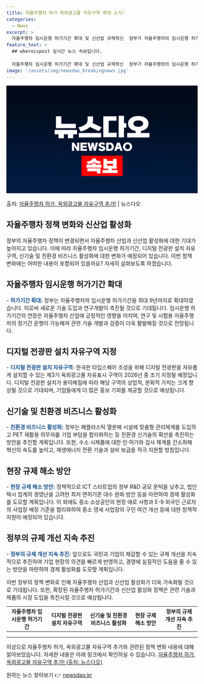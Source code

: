 ```yaml
---
title: 자율주행차 허가 옥외광고물 자유구역 확대 소식!
categories:
  - News
excerpt: >
  자율주행차 임시운행 허가기간 확대 및 신산업 규제혁신  정부가 자율주행차의 임시운행 허가기간을 현재 5년에서…
feature_text: >
  ## whereispost 실시간 뉴스 속보입니다.

  자율주행차 임시운행 허가기간 확대 및 신산업 규제혁신  정부가 자율주행차의 임시운행 허가기간을 현재 5년에서…
image: '/assets/img/newsdao_breakingnews.jpg'
---
```


![뉴스다오 속보](/assets/img/newsdao_breakingnews.jpg)

<p>출처: <a href="https://newsdao.kr/4728" rel="dofollow">자율주행차 허가, 옥외광고물 자유구역 추가!</a> | 뉴스다오</p>

<h2 data-ke-size="size26">자율주행차 정책 변화와 신산업 활성화</h2>

<p data-ke-size="size16">정부의 자율주행차 정책이 변경되면서 자율주행차 산업과 신산업 활성화에 대한 기대가 높아지고 있습니다. 이에 따라 자율주행차 임시운행 허가기간, 디지털 전광판 설치 자유구역, 신기술 및 친환경 비즈니스 활성화에 대한 변화가 예정되어 있습니다. 이번 정책 변화에는 어떠한 내용이 포함되어 있을까요? 자세히 살펴보도록 하겠습니다.</p>

<h2 data-ke-size="size24">자율주행차 임시운행 허가기간 확대</h2>

<p data-ke-size="size16">- <b><span style="color: #1a5490;">허가기간 확대:</span></b> 정부는 자율주행차의 임시운행 허가기간을 최대 9년까지로 확대하였습니다. 이로써 새로운 기술 도입과 연구개발이 촉진될 것으로 기대됩니다. 임시운행 허가기간의 연장은 자율주행차 산업에 긍정적인 영향을 미치며, 연구 및 시험용 자율주행차의 장기간 운행이 가능해져 관련 기술 개발과 검증이 더욱 활발해질 것으로 전망됩니다.</p>

<h2 data-ke-size="size24">디지털 전광판 설치 자유구역 지정</h2>

<p data-ke-size="size16">- <b><span style="color: #1a5490;">디지털 전광판 설치 자유구역:</span></b> 한국판 타임스퀘어 조성을 위해 디지털 전광판을 자유롭게 설치할 수 있는 제3기 옥외광고물 자유표시 구역이 2026년 중 조기 지정될 예정입니다. 디지털 전광판 설치가 용이해짐에 따라 해당 구역의 상업적, 문화적 가치는 크게 향상될 것으로 기대되며, 기업들에게 더 많은 홍보 기회를 제공할 것으로 예상됩니다.</p>

<h2 data-ke-size="size24">신기술 및 친환경 비즈니스 활성화</h2>

<p data-ke-size="size16">- <b><span style="color: #1a5490;">친환경 비즈니스 활성화:</span></b> 정부는 폐플라스틱 열분해 시설에 맞춤형 관리체계를 도입하고 PET 재활용 의무자를 기업 부담을 합리화하는 등 친환경 신기술의 확산을 촉진하는 방안을 추진할 계획입니다. 또한, 수소 시제품에 대한 인·허가와 검사 체계를 간소화해 혁신의 속도를 높이고, 재생에너지 전환 기술과 설비 보급을 적극 지원할 방침입니다.</p>

<h2 data-ke-size="size24">현장 규제 해소 방안</h2>

<p data-ke-size="size16">- <b><span style="color: #1a5490;">현장 규제 해소 방안:</span></b> 정책적으로 ICT 스타트업의 정부 R&D 공모 문턱을 낮추고, 법인 택시 업계의 경영난을 고려한 최저 면허기준 대수 완화 방안 등을 마련하여 경제 활성화를 도모할 계획입니다. 이 외에도 중소·소상공인의 현장 애로 사항과 E-9 외국인 근로자의 사업장 배정 기준을 합리화하여 중소 영세 사업장의 구인 여건 개선 등에 대한 정책적 지원이 예정되어 있습니다.</p>

<h2 data-ke-size="size24">정부의 규제 개선 지속 추진</h2>

<p data-ke-size="size16">- <b><span style="color: #1a5490;">정부의 규제 개선 지속 추진:</span></b> 앞으로도 국민과 기업이 체감할 수 있는 규제 개선을 지속적으로 추진하여 기업 현장의 의견을 빠르게 반영하고, 경영에 실질적인 도움을 줄 수 있는 방안을 마련하여 경제 활성화를 도모할 계획입니다.</p>

<p data-ke-size="size16">이번 정부의 정책 변화로 인해 자율주행차 산업과 신산업 활성화가 더욱 가속화될 것으로 기대됩니다. 또한, 확장된 자율주행차 허가기간과 신산업 활성화 정책은 관련 기술과 제품의 시장 도입을 촉진시킬 것으로 예상됩니다.</p>

<table>
	<tbody>
		<tr>
			<td style="text-align: center; height: 17px;"><b>자율주행차 임시운행 허가기간</b></td>
			<td style="text-align: center; height: 17px;"><b>디지털 전광판 설치 자유구역</b></td>
			<td style="text-align: center; height: 17px;"><b>신기술 및 친환경 비즈니스 활성화</b></td>
			<td style="text-align: center; height: 17px;"><b>현장 규제 해소 방안</b></td>
			<td style="text-align: center; height: 17px;"><b>정부의 규제 개선 지속 추진</b></td>
		</tr>
	</tbody>
</table>

<hr>

<p data-ke-size="size16">이상으로 자율주행차 허가, 옥외광고물 자유구역 추가와 관련된 정책 변화 내용에 대해 알아보았습니다. 자세한 내용은 아래 링크에서 확인하실 수 있습니다. <a href="https://newsdao.kr/4728">자율주행차 허가, 옥외광고물 자유구역 추가! (출처: 뉴스다오)</a></p> 

원하는 뉴스 찾아보기 👉 <a href="https://newsdao.kr" rel="dofollow">newsdao.kr</a>


